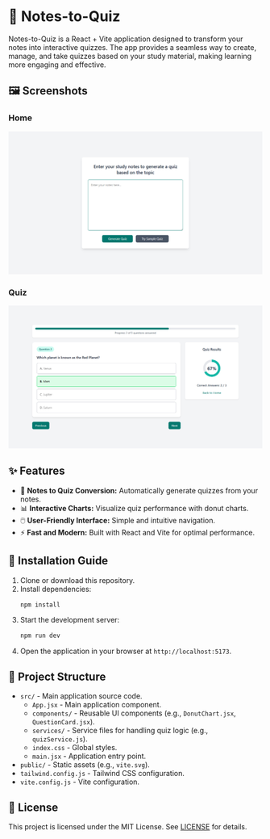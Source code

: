 # 📒 Notes-to-Quiz

Notes-to-Quiz is a React + Vite application designed to transform your notes into interactive quizzes. The app provides a seamless way to create, manage, and take quizzes based on your study material, making learning more engaging and effective.

## 🖼️ Screenshots

### Home
![Home Screen](public/Home.png)

### Quiz
![Quiz Screen](public/Quiz.png)

## ✨ Features

- 📝 **Notes to Quiz Conversion:** Automatically generate quizzes from your notes.
- 📊 **Interactive Charts:** Visualize quiz performance with donut charts.
- 🖱️ **User-Friendly Interface:** Simple and intuitive navigation.
- ⚡ **Fast and Modern:** Built with React and Vite for optimal performance.

## 🚀 Installation Guide

1. Clone or download this repository.
2. Install dependencies:
   ```cmd
   npm install
   ```
3. Start the development server:
   ```cmd
   npm run dev
   ```
4. Open the application in your browser at `http://localhost:5173`.

## 📁 Project Structure

- `src/` - Main application source code.
  - `App.jsx` - Main application component.
  - `components/` - Reusable UI components (e.g., `DonutChart.jsx`, `QuestionCard.jsx`).
  - `services/` - Service files for handling quiz logic (e.g., `quizService.js`).
  - `index.css` - Global styles.
  - `main.jsx` - Application entry point.
- `public/` - Static assets (e.g., `vite.svg`).
- `tailwind.config.js` - Tailwind CSS configuration.
- `vite.config.js` - Vite configuration.

## 📄 License

This project is licensed under the MIT License. See [LICENSE](LICENSE) for details.
